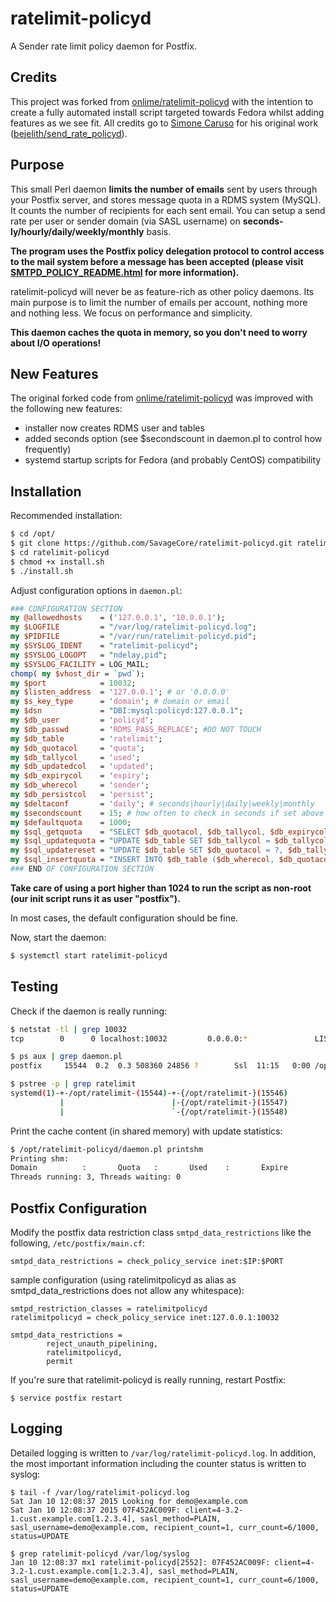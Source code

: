# ratelimit-policyd

A Sender rate limit policy daemon for Postfix.

## Credits

This project was forked from [onlime/ratelimit-policyd](https://github.com/onlime/ratelimit-policyd) with the intention to create a fully automated install script targeted towards Fedora whilst adding features as we see fit. All credits go to [Simone Caruso](http://www.simonecaruso.com) for his original work ([bejelith/send_rate_policyd](https://github.com/bejelith/send_rate_policyd)).

## Purpose

This small Perl daemon **limits the number of emails** sent by users through your Postfix server, and stores message quota in a RDMS system (MySQL). It counts the number of recipients for each sent email. You can setup a send rate per user or sender domain (via SASL username) on **seconds-ly/hourly/daily/weekly/monthly** basis.

**The program uses the Postfix policy delegation protocol to control access to the mail system before a message has been accepted (please visit [SMTPD_POLICY_README.html](http://www.postfix.org/SMTPD_POLICY_README.html) for more information).**

ratelimit-policyd will never be as feature-rich as other policy daemons. Its main purpose is to limit the number of emails per account, nothing more and nothing less. We focus on performance and simplicity.

**This daemon caches the quota in memory, so you don't need to worry about I/O operations!**

## New Features

The original forked code from [onlime/ratelimit-policyd](https://github.com/onlime/ratelimit-policyd) was improved with the following new features:

- installer now creates RDMS user and tables
- added seconds option (see $secondscount in daemon.pl to control how frequently)
- systemd startup scripts for Fedora (and probably CentOS) compatibility

## Installation

Recommended installation:

```bash
$ cd /opt/
$ git clone https://github.com/SavageCore/ratelimit-policyd.git ratelimit-policyd
$ cd ratelimit-policyd
$ chmod +x install.sh
$ ./install.sh
```

Adjust configuration options in ```daemon.pl```:

```perl
### CONFIGURATION SECTION
my @allowedhosts    = ('127.0.0.1', '10.0.0.1');
my $LOGFILE         = "/var/log/ratelimit-policyd.log";
my $PIDFILE         = "/var/run/ratelimit-policyd.pid";
my $SYSLOG_IDENT    = "ratelimit-policyd";
my $SYSLOG_LOGOPT   = "ndelay,pid";
my $SYSLOG_FACILITY = LOG_MAIL;
chomp( my $vhost_dir = `pwd`);
my $port            = 10032;
my $listen_address  = '127.0.0.1'; # or '0.0.0.0'
my $s_key_type      = 'domain'; # domain or email
my $dsn             = "DBI:mysql:policyd:127.0.0.1";
my $db_user         = 'policyd';
my $db_passwd       = 'RDMS_PASS_REPLACE'; #DO NOT TOUCH
my $db_table        = 'ratelimit';
my $db_quotacol     = 'quota';
my $db_tallycol     = 'used';
my $db_updatedcol   = 'updated';
my $db_expirycol    = 'expiry';
my $db_wherecol     = 'sender';
my $db_persistcol   = 'persist';
my $deltaconf       = 'daily'; # seconds|hourly|daily|weekly|monthly
my $secondscount    = 15; # how often to check in seconds if set above
my $defaultquota    = 1000;
my $sql_getquota    = "SELECT $db_quotacol, $db_tallycol, $db_expirycol, $db_persistcol FROM $db_table WHERE $db_wherecol = ? AND $db_quotacol > 0";
my $sql_updatequota = "UPDATE $db_table SET $db_tallycol = $db_tallycol + ?, $db_updatedcol = NOW(), $db_expirycol = ? WHERE $db_wherecol = ?";
my $sql_updatereset = "UPDATE $db_table SET $db_quotacol = ?, $db_tallycol = ?, $db_updatedcol = NOW(), $db_expirycol = ? WHERE $db_wherecol = ?";
my $sql_insertquota = "INSERT INTO $db_table ($db_wherecol, $db_quotacol, $db_tallycol, $db_expirycol) VALUES (?, ?, ?, ?)";
### END OF CONFIGURATION SECTION
```

**Take care of using a port higher than 1024 to run the script as non-root (our init script runs it as user "postfix").**

In most cases, the default configuration should be fine.

Now, start the daemon:

```bash
$ systemctl start ratelimit-policyd
```

## Testing

Check if the daemon is really running:

```bash
$ netstat -tl | grep 10032
tcp        0      0 localhost:10032         0.0.0.0:*               LISTEN

$ ps aux | grep daemon.pl
postfix     15544  0.2  0.3 508360 24856 ?        Ssl  11:15   0:00 /opt/ratelimit-policyd/daemon.pl > /dev/null 2>&1 &

$ pstree -p | grep ratelimit
systemd(1)-+-/opt/ratelimit-(15544)-+-{/opt/ratelimit-}(15546)
           |                        |-{/opt/ratelimit-}(15547)
           |                        `-{/opt/ratelimit-}(15548)

```

Print the cache content (in shared memory) with update statistics:

```bash
$ /opt/ratelimit-policyd/daemon.pl printshm
Printing shm:
Domain          :       Quota   :       Used    :       Expire
Threads running: 3, Threads waiting: 0
```

## Postfix Configuration

Modify the postfix data restriction class ```smtpd_data_restrictions``` like the following, ```/etc/postfix/main.cf```:

```
smtpd_data_restrictions = check_policy_service inet:$IP:$PORT
```

sample configuration (using ratelimitpolicyd as alias as smtpd_data_restrictions does not allow any whitespace):

```
smtpd_restriction_classes = ratelimitpolicyd
ratelimitpolicyd = check_policy_service inet:127.0.0.1:10032

smtpd_data_restrictions =
        reject_unauth_pipelining,
        ratelimitpolicyd,
        permit
```

If you're sure that ratelimit-policyd is really running, restart Postfix:

```
$ service postfix restart
```

## Logging

Detailed logging is written to ``/var/log/ratelimit-policyd.log``. In addition, the most important information including the counter status is written to syslog:

```
$ tail -f /var/log/ratelimit-policyd.log 
Sat Jan 10 12:08:37 2015 Looking for demo@example.com
Sat Jan 10 12:08:37 2015 07F452AC009F: client=4-3.2-1.cust.example.com[1.2.3.4], sasl_method=PLAIN, sasl_username=demo@example.com, recipient_count=1, curr_count=6/1000, status=UPDATE

$ grep ratelimit-policyd /var/log/syslog
Jan 10 12:08:37 mx1 ratelimit-policyd[2552]: 07F452AC009F: client=4-3.2-1.cust.example.com[1.2.3.4], sasl_method=PLAIN, sasl_username=demo@example.com, recipient_count=1, curr_count=6/1000, status=UPDATE
```